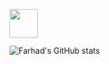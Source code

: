 

<!--
**FarhadAliev/FarhadAliev** is a ✨ _special_ ✨ repository because its `README.md` (this file) appears on your GitHub profile.

Here are some ideas to get you started:

- 🔭 I’m currently working on ...
- 🌱 I’m currently learning ...
- 👯 I’m looking to collaborate on ...
- 🤔 I’m looking for help with ...
- 💬 Ask me about ...
- 📫 How to reach me: ...
- 😄 Pronouns: ...
- ⚡ Fun fact: ...
-->


[<img src="https://img.shields.io/badge/LinkedIn-0077B5?style=for-the-badge&logo=linkedin&logoColor=white" width="50"/>](https://github.com/FarhadAliev/repository/subscription)


![Farhad's GitHub stats](https://github-readme-stats.vercel.app/api?username=FarhadAliev&theme=merko&show_icons=true)

